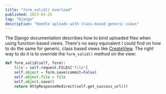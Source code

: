 ```yaml
---
title: "form_valid() overload"
published: 2023-03-25
tag: "Django"
description: "Handle uploads with class-based generic views"
---
```


The Django documentation describes how to bind uploaded files when using function-based views. There's no easy equivalent I could find on how to do the same for generic, class based views like [CreateView](https://docs.djangoproject.com/en/4.1/ref/class-based-views/generic-editing/#django.views.generic.edit.CreateView). The right way to do it is to override the `form_valid()` method on the view:

```python
def form_valid(self, form):
    file = self.request.FILES["file"]
    self.object = form.save(commit=False)
    self.object.file = file
    self.object.save()
    return HttpResponseRedirect(self.get_success_url())
```

